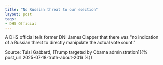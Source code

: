 ```yaml
---
title: "No Russian threat to our election"
layout: post
tags:
- DHS Official
---
```


A DHS official tells former DNI James Clapper that there was "no indication of a
Russian threat to directly manipulate the actual vote count."

Source: Tulsi Gabbard, [Trump targeted by Obama administration]({% post_url 2025-07-18-truth-about-2016 %})
